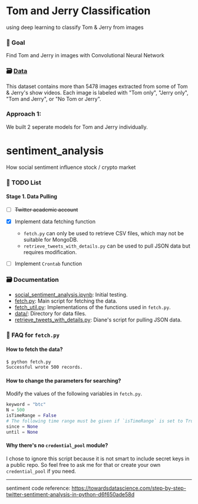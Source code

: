 # Tom and Jerry Classification
using deep learning to classify Tom &amp; Jerry from images

### 🚀 Goal
Find Tom and Jerry in images with Convolutional Neural Network 

### 🗃 [Data](https://www.kaggle.com/datasets/balabaskar/tom-and-jerry-image-classification?select=ground_truth.csv)
This dataset contains more than 5478 images extracted from some of Tom & Jerry's show videos. Each image is labeled with "Tom only", "Jerry only", "Tom and Jerry", or "No Tom or Jerry". 

### Approach 1:
We built 2 seperate models for Tom and Jerry individually.




# sentiment_analysis
How social sentiment influence stock / crypto market

### 📄 TODO List

#### Stage 1. Data Pulling

- [ ] ~~Twitter academic account~~ 
- [x] Implement data fetching function
  - `fetch.py` can only be used to retrieve CSV files, which may not be suitable for MongoDB.
  - `retrieve_tweets_with_details.py` can be used to pull JSON data but requires modification.
- [ ] Implement `Crontab` function


### 🗃 Documentation

* [social_sentiment_analysis.ipynb](https://github.com/summerzhang423/sentiment_analysis/blob/main/social_sentiment_analysis.ipynb): Initial testing.
* [fetch.py](https://github.com/summerzhang423/sentiment_analysis/blob/main/fetch.py): Main script for fetching the data.
* [fetch_util.py](https://github.com/summerzhang423/sentiment_analysis/blob/main/fetch_util.py): Implementations of the functions used in `fetch.py`.
* [data/](https://github.com/summerzhang423/sentiment_analysis/tree/main/data): Directory for data files.
* [retrieve_tweets_with_details.py](https://github.com/summerzhang423/sentiment_analysis/blob/main/retrieve_tweets_with_details.py): Diane's script for pulling JSON data.

### 🚀 FAQ for `fetch.py`

#### How to fetch the data?

```bash
$ python fetch.py 
Successful wrote 500 records.
```

#### How to change the parameters for searching?

Modify the values of the following variables in `fetch.py`.

```python
keyword = "btc"
N = 500
isTimeRange = False
# The following time range must be given if `isTimeRange` is set to True
since = None
until = None
```

#### Why there's no `credential_pool` module?

I chose to ignore this script because it is not smart to include secret keys in a public repo. So feel free to ask me for that or create your own `credential_pool` if you need.

-------------
sentiment code reference: https://towardsdatascience.com/step-by-step-twitter-sentiment-analysis-in-python-d6f650ade58d

